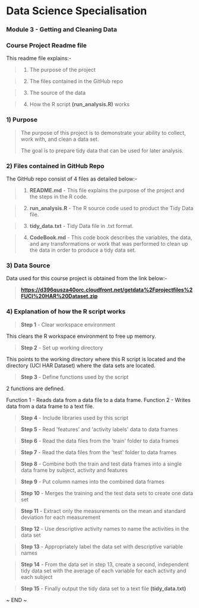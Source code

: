 # Data Science Specialisation
### Module 3 - Getting and Cleaning Data
### Course Project Readme file

This readme file explains:-

> 1) The purpose of the project

> 2) The files contained in the GitHub repo

> 3) The source of the data

> 4) How the R script **(run_analysis.R)** works

### 1) Purpose

> The purpose of this project is to demonstrate your ability to collect, work with, and clean a data set.
> 
> The goal is to prepare tidy data that can be used for later analysis.

### 2) Files contained in GitHub Repo

The GitHub repo consist of 4 files as detailed below:-

> 1) **README.md** - This file explains the purpose of the project and the steps in the R code.

> 2) **run_analysis.R** - The R source code used to product the Tidy Data file.

> 3) **tidy_data.txt** - Tidy Data file in .txt format.

> 4) **CodeBook.md** - This code book describes the variables, the data, and any transformations or work that was performed to clean up the data in order to produce a tidy data set.

### 3) Data Source

Data used for this course project is obtained from the link below:-

> **https://d396qusza40orc.cloudfront.net/getdata%2Fprojectfiles%2FUCI%20HAR%20Dataset.zip**

### 4) Explanation of how the R script works

> **Step 1** - Clear workspace environment

  This clears the R workspace environment to free up memory.

> **Step 2** - Set up working directory

  This points to the working directory where this R script is located and the directory (UCI HAR Dataset) where the data sets are located.

> **Step 3** - Define functions used by the script

  2 functions are defined.

  Function 1 - Reads data from a data file to a data frame.
  Function 2 - Writes data from a data frame to a text file.

> **Step 4** - Include libraries used by this script

> **Step 5** - Read 'features' and 'activity labels' data to data frames

> **Step 6** - Read the data files from the 'train' folder to data frames

> **Step 7** - Read the data files from the 'test' folder to data frames

> **Step 8** - Combine both the train and test data frames into a single data frame by subject, activity and features

> **Step 9** - Put column names into the combined data frames

> **Step 10** - Merges the training and the test data sets to create one data set

> **Step 11** - Extract only the measurements on the mean and standard deviation for each measurement

> **Step 12** - Use descriptive activity names to name the activities in the data set

> **Step 13** - Appropriately label the data set with descriptive variable names

> **Step 14** - From the data set in step 13, create a second, independent tidy data set with the average of each variable for each activity and each subject

> **Step 15** - Finally output the tidy data set to a text file **(tidy_data.txt)**

~ END ~
